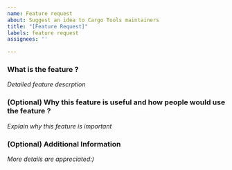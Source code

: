 ```yaml
---
name: Feature request
about: Suggest an idea to Cargo Tools maintainers
title: "[Feature Request]"
labels: feature request
assignees: ''

---
```


### What is the feature ?
*Detailed feature descrption*

### (Optional) Why this feature is useful and how people would use the feature ?
*Explain why this feature is important*

### (Optional) Additional Information
*More details are appreciated:)*
